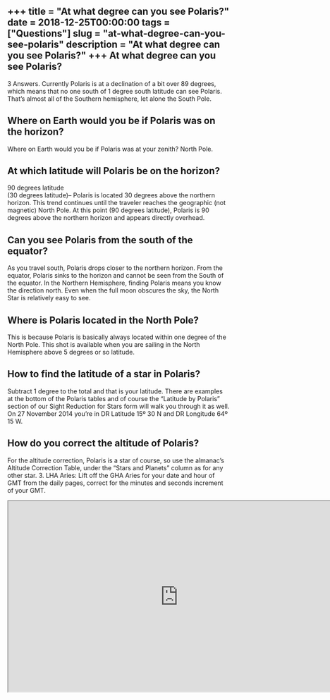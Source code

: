 +++
title = "At what degree can you see Polaris?"
date = 2018-12-25T00:00:00
tags = ["Questions"]
slug = "at-what-degree-can-you-see-polaris"
description = "At what degree can you see Polaris?"
+++
At what degree can you see Polaris?
-----------------------------------

3 Answers. Currently Polaris is at a declination of a bit over 89 degrees, which means that no one south of 1 degree south latitude can see Polaris. That’s almost all of the Southern hemisphere, let alone the South Pole.

Where on Earth would you be if Polaris was on the horizon?
----------------------------------------------------------

Where on Earth would you be if Polaris was at your zenith? North Pole.

At which latitude will Polaris be on the horizon?
-------------------------------------------------

90 degrees latitude  
(30 degrees latitude)– Polaris is located 30 degrees above the northern horizon. This trend continues until the traveler reaches the geographic (not magnetic) North Pole. At this point (90 degrees latitude), Polaris is 90 degrees above the northern horizon and appears directly overhead.

Can you see Polaris from the south of the equator?
--------------------------------------------------

As you travel south, Polaris drops closer to the northern horizon. From the equator, Polaris sinks to the horizon and cannot be seen from the South of the equator. In the Northern Hemisphere, finding Polaris means you know the direction north. Even when the full moon obscures the sky, the North Star is relatively easy to see.

Where is Polaris located in the North Pole?
-------------------------------------------

This is because Polaris is basically always located within one degree of the North Pole. This shot is available when you are sailing in the North Hemisphere above 5 degrees or so latitude.

How to find the latitude of a star in Polaris?
----------------------------------------------

Subtract 1 degree to the total and that is your latitude. There are examples at the bottom of the Polaris tables and of course the “Latitude by Polaris” section of our Sight Reduction for Stars form will walk you through it as well. On 27 November 2014 you’re in DR Latitude 15º 30 N and DR Longitude 64º 15 W.

How do you correct the altitude of Polaris?
-------------------------------------------

For the altitude correction, Polaris is a star of course, so use the almanac’s Altitude Correction Table, under the “Stars and Planets” column as for any other star. 3. LHA Aries: Lift off the GHA Aries for your date and hour of GMT from the daily pages, correct for the minutes and seconds increment of your GMT.

<iframe allow="accelerometer; autoplay; clipboard-write; encrypted-media; gyroscope; picture-in-picture" allowfullscreen="" class="__youtube_prefs__  epyt-is-override  no-lazyload" data-no-lazy="1" data-origheight="433" data-origwidth="770" data-skipgform_ajax_framebjll="" height="433" id="_ytid_75545" loading="lazy" src="https://www.youtube.com/embed/oGkvMszWWDs?enablejsapi=1&autoplay=0&cc_load_policy=0&cc_lang_pref=&iv_load_policy=1&loop=0&modestbranding=0&rel=1&fs=1&playsinline=0&autohide=2&theme=dark&color=red&controls=1&" title="YouTube player" width="770"></iframe>